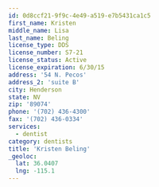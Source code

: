 ```yaml
---
id: 0d8ccf21-9f9c-4e49-a519-e7b5431ca1c5
first_name: Kristen
middle_name: Lisa
last_name: Beling
license_type: DDS
license_number: S7-21
license_status: Active
license_expiration: 6/30/15
address: '54 N. Pecos'
address_2: 'suite B'
city: Henderson
state: NV
zip: '89074'
phone: '(702) 436-4300'
fax: '(702) 436-0334'
services:
  - dentist
category: dentists
title: 'Kristen Beling'
_geoloc:
  lat: 36.0407
  lng: -115.1
---
```

